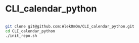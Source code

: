 
# CLI_calendar_python



```bash

git clone git@github.com:AlekOmOm/CLI_calendar_python.git
cd CLI_calendar_python
./init_repo.sh

```
